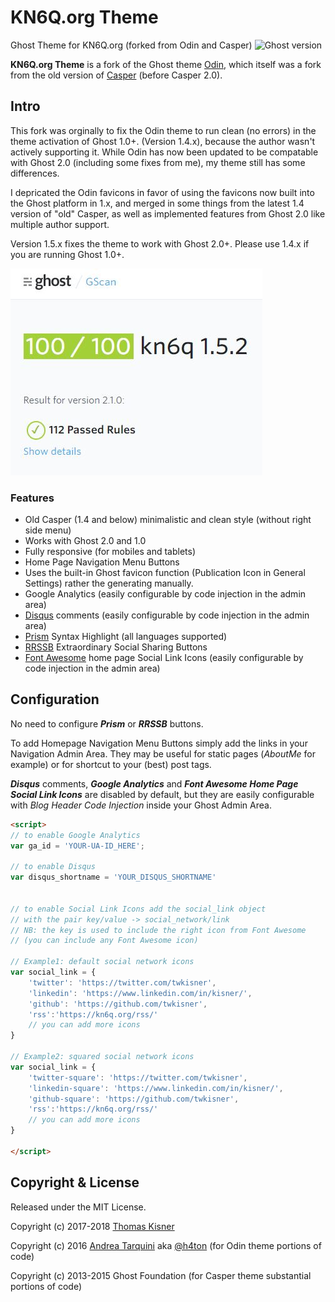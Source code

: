 # KN6Q.org Theme
Ghost Theme for KN6Q.org (forked from Odin and Casper)
![Ghost version](https://img.shields.io/badge/Ghost-2.x-brightgreen.svg?style=flat-square)

**KN6Q.org Theme** is a fork of the Ghost theme [Odin](https://github.com/h4t0n/odin), which itself was a fork from the old version of [Casper](https://github.com/TryGhost/Casper/) (before Casper 2.0).

## Intro
This fork was orginally to fix the Odin theme to run clean (no errors) in the theme activation of Ghost 1.0+. (Version 1.4.x), because the author wasn't actively supporting it.  While Odin has now been updated to be compatable with Ghost 2.0 (including some fixes from me), my theme still has some differences.

I depricated the Odin favicons in favor of using the favicons now built into the Ghost platform in 1.x, and merged in some things from the latest 1.4 version of "old" Casper, as well as implemented features from Ghost 2.0 like multiple author support.

Version 1.5.x fixes the theme to work with Ghost 2.0+.  Please use 1.4.x if you are running Ghost 1.0+.

![gscan results](https://github.com/twkisner/KN6Q.org/blob/master/gscan.JPG)

### Features
* Old Casper (1.4 and below) minimalistic and clean style (without right side menu)
* Works with Ghost 2.0 and 1.0
* Fully responsive (for mobiles and tablets)
* Home Page Navigation Menu Buttons
* Uses the built-in Ghost favicon function (Publication Icon in General Settings) rather the generating manually.
* Google Analytics (easily configurable by code injection in the admin area)
* [Disqus](https://disqus.com) comments (easily configurable by code injection in the admin area)
* [Prism](http://prismjs.com/) Syntax Highlight (all languages supported)
* [RRSSB](https://github.com/kni-labs/rrssb) Extraordinary Social Sharing Buttons
* [Font Awesome](http://fontawesome.io) home page Social Link Icons (easily configurable by code injection in the admin area)

## Configuration
No need to configure ***Prism*** or ***RRSSB*** buttons.

To add Homepage Navigation Menu Buttons simply add the links in your Navigation Admin Area. They may be useful for static pages (*AboutMe* for example) or for shortcut to your (best) post tags.  

***Disqus*** comments, ***Google Analytics***  and ***Font Awesome Home Page Social Link Icons*** are disabled by default, but they are easily configurable with *Blog Header Code Injection* inside your Ghost Admin Area.

```html
<script>
// to enable Google Analytics
var ga_id = 'YOUR-UA-ID_HERE';

// to enable Disqus
var disqus_shortname = 'YOUR_DISQUS_SHORTNAME'


// to enable Social Link Icons add the social_link object
// with the pair key/value -> social_network/link
// NB: the key is used to include the right icon from Font Awesome
// (you can include any Font Awesome icon)

// Example1: default social network icons
var social_link = {
    'twitter': 'https://twitter.com/twkisner',
    'linkedin': 'https://www.linkedin.com/in/kisner/',
    'github': 'https://github.com/twkisner',
    'rss':'https://kn6q.org/rss/'
    // you can add more icons
}

// Example2: squared social network icons
var social_link = {
    'twitter-square': 'https://twitter.com/twkisner',
    'linkedin-square': 'https://www.linkedin.com/in/kisner/',
    'github-square': 'https://github.com/twkisner',
    'rss':'https://kn6q.org/rss/'
    // you can add more icons
}

</script>


```


## Copyright & License

Released under the MIT License. 

Copyright (c) 2017-2018 [Thomas Kisner](https://www.linkedin.com/in/kisner/) 

Copyright (c) 2016 [Andrea Tarquini](https://blog.h4t0n.com) aka [@h4ton](https://twitter.com/h4t0n)  (for Odin theme portions of code)

Copyright (c) 2013-2015 Ghost Foundation (for Casper theme substantial portions of code)


